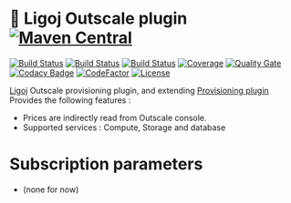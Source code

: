 # :link: Ligoj Outscale plugin [![Maven Central](https://maven-badges.herokuapp.com/maven-central/org.ligoj.plugin/plugin-prov-outscale/badge.svg)](https://maven-badges.herokuapp.com/maven-central/org.ligoj.plugin/plugin-prov-outscale)

[![Build Status](https://app.travis-ci.com/github/ligoj/plugin-prov-outscale.svg?branch=master)](https://app.travis-ci.com/github/ligoj/plugin-prov-outscale)
[![Build Status](https://circleci.com/gh/ligoj/plugin-prov-outscale.svg?style=svg)](https://circleci.com/gh/ligoj/plugin-prov-outscale)
[![Build Status](https://ci.appveyor.com/api/projects/status/u19srr49o29kq46l?svg=true)](https://ci.appveyor.com/project/ligoj/plugin-prov-outscale/branch/master)
[![Coverage](https://sonarcloud.io/api/project_badges/measure?project=org.ligoj.plugin%3Aplugin-prov-outscale&metric=coverage)](https://sonarcloud.io/dashboard?id=org.ligoj.plugin%3Aplugin-prov-outscale)
[![Quality Gate](https://sonarcloud.io/api/project_badges/measure?metric=alert_status&project=org.ligoj.plugin:plugin-prov-outscale)](https://sonarcloud.io/dashboard/index/org.ligoj.plugin:plugin-prov-outscale)
[![Codacy Badge](https://api.codacy.com/project/badge/Grade/63f8621e27d243a1b267e1011add7475)](https://www.codacy.com/gh/ligoj/plugin-prov-outscale?utm_source=github.com&amp;utm_medium=referral&amp;utm_content=ligoj/plugin-prov-outscale&amp;utm_campaign=Badge_Grade)
[![CodeFactor](https://www.codefactor.io/repository/github/ligoj/plugin-prov-outscale/badge)](https://www.codefactor.io/repository/github/ligoj/plugin-prov-outscale)
[![License](http://img.shields.io/:license-mit-blue.svg)](http://fabdouglas.mit-license.org/)

[Ligoj](https://github.com/ligoj/ligoj) Outscale provisioning plugin, and extending [Provisioning plugin](https://github.com/ligoj/plugin-prov)
Provides the following features :
- Prices are indirectly read from Outscale console.
- Supported services : Compute, Storage and database

# Subscription parameters
* (none for now)
